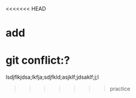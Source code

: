 <<<<<<< HEAD

# add
git conflict:?
=======
lsdjflkjdsa;lkfja;sdjfkld;asjklf;jdsaklf;j;l
>>>>>>> practice
